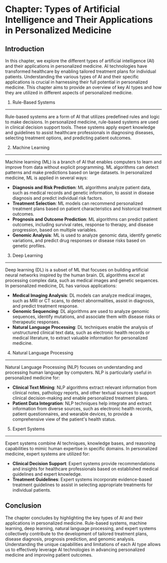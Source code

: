 Chapter: Types of Artificial Intelligence and Their Applications in Personalized Medicine
=========================================================================================

Introduction
------------

In this chapter, we explore the different types of artificial intelligence (AI) and their applications in personalized medicine. AI technologies have transformed healthcare by enabling tailored treatment plans for individual patients. Understanding the various types of AI and their specific applications is crucial in harnessing their full potential in personalized medicine. This chapter aims to provide an overview of key AI types and how they are utilized in different aspects of personalized medicine.

1. Rule-Based Systems
---------------------

Rule-based systems are a form of AI that utilizes predefined rules and logic to make decisions. In personalized medicine, rule-based systems are used in clinical decision support tools. These systems apply expert knowledge and guidelines to assist healthcare professionals in diagnosing diseases, selecting treatment options, and predicting patient outcomes.

2. Machine Learning
-------------------

Machine learning (ML) is a branch of AI that enables computers to learn and improve from data without explicit programming. ML algorithms can detect patterns and make predictions based on large datasets. In personalized medicine, ML is applied in several ways:

* **Diagnosis and Risk Prediction**: ML algorithms analyze patient data, such as medical records and genetic information, to assist in disease diagnosis and predict individual risk factors.
* **Treatment Selection**: ML models can recommend personalized treatment plans based on patient characteristics and historical treatment outcomes.
* **Prognosis and Outcome Prediction**: ML algorithms can predict patient outcomes, including survival rates, response to therapy, and disease progression, based on multiple variables.
* **Genomic Analysis**: ML is used to analyze genomic data, identify genetic variations, and predict drug responses or disease risks based on genetic profiles.

3. Deep Learning
----------------

Deep learning (DL) is a subset of ML that focuses on building artificial neural networks inspired by the human brain. DL algorithms excel at processing complex data, such as medical images and genetic sequences. In personalized medicine, DL has various applications:

* **Medical Imaging Analysis**: DL models can analyze medical images, such as MRI or CT scans, to detect abnormalities, assist in diagnosis, and predict treatment response.
* **Genomic Sequencing**: DL algorithms are used to analyze genomic sequences, identify mutations, and associate them with disease risks or therapeutic responses.
* **Natural Language Processing**: DL techniques enable the analysis of unstructured clinical text data, such as electronic health records or medical literature, to extract valuable information for personalized medicine.

4. Natural Language Processing
------------------------------

Natural Language Processing (NLP) focuses on understanding and processing human language by computers. NLP is particularly useful in personalized medicine for:

* **Clinical Text Mining**: NLP algorithms extract relevant information from clinical notes, pathology reports, and other textual sources to support clinical decision-making and enable personalized treatment plans.
* **Patient Data Integration**: NLP techniques help integrate and extract information from diverse sources, such as electronic health records, patient questionnaires, and wearable devices, to provide a comprehensive view of the patient's health status.

5. Expert Systems
-----------------

Expert systems combine AI techniques, knowledge bases, and reasoning capabilities to mimic human expertise in specific domains. In personalized medicine, expert systems are utilized for:

* **Clinical Decision Support**: Expert systems provide recommendations and insights for healthcare professionals based on established medical guidelines and expert knowledge.
* **Treatment Guidelines**: Expert systems incorporate evidence-based treatment guidelines to assist in selecting appropriate treatments for individual patients.

Conclusion
----------

The chapter concludes by highlighting the key types of AI and their applications in personalized medicine. Rule-based systems, machine learning, deep learning, natural language processing, and expert systems collectively contribute to the development of tailored treatment plans, disease diagnosis, prognosis prediction, and genomic analysis. Understanding the unique capabilities and limitations of each AI type allows us to effectively leverage AI technologies in advancing personalized medicine and improving patient outcomes.
